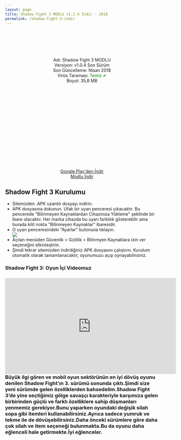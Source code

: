 ```yaml
---
layout: page
title: Shadow Fight 3 MODLU v1.2.4 İndir - 2018
permalink: /shadow-fight-3-indir
---
```

<center>
<script async="" src="//pagead2.googlesyndication.com/pagead/js/adsbygoogle.js"></script>
<!-- 200 90 -->
<ins class="adsbygoogle" data-ad-client="ca-pub-7942429830883405" data-ad-slot="4977168797" style="display: inline-block; height: 90px; width: 200px;"></ins>
<script>
(adsbygoogle = window.adsbygoogle || []).push({});
</script></center>
<center>
Adı: Shadow Fight 3 MODLU<br />
Versiyon: v1.0.4 Son Sürüm<br />
Son Güncelleme: Nisan 2018<br />
Virüs Taraması: <span style="color:green;">Temiz &#10004;</span><br />
Boyut: 35,8 MB<br />
<center>
<script async src="//pagead2.googlesyndication.com/pagead/js/adsbygoogle.js"></script>
<!-- 336 -->
<ins class="adsbygoogle"
     style="display:inline-block;width:336px;height:280px"
     data-ad-client="ca-pub-7942429830883405"
     data-ad-slot="9585734309"></ins>
<script>
(adsbygoogle = window.adsbygoogle || []).push({});
</script>
</center>
<a rel="nofollow" href="https://play.google.com/store/apps/details?id=com.nekki.shadowfight3" target="_blank">Google Play'den İndir</a>
<br><a rel="nofollow" href="http://apkins.aptoide.com/shadow-fight-3.apk?uid=35341227&store=sandro797&ver=8.5.0.1&entry_point=apkfy_new&utm_source=google&utm_medium=organic&utm_campaign=%28organic%29&utm_content=unknown&t_site_version=2&t_user_agent=Mozilla%2F5.0+%28Windows+NT+10.0%3B+Win64%3B+x64%29+AppleWebKit%2F537.36+%28KHTML%2C+like+Gecko%29+Chrome%2F64.0.3282.186+Safari%2F537.36&t_app_url=https%3A%2F%2Fshadowfight3.tr.aptoide.com%2F&t_app_package=com.nekki.shadowfight3" target="_blank">Modlu İndir</a>
     
<script async src="//pagead2.googlesyndication.com/pagead/js/adsbygoogle.js"></script>
<!-- Esneking -->
<ins class="adsbygoogle"
     style="display:block"
     data-ad-client="ca-pub-7942429830883405"
     data-ad-slot="4659442398"
     data-ad-format="auto"></ins>
<script>
(adsbygoogle = window.adsbygoogle || []).push({});
</script>
</center>
<h2>Shadow Fight 3 Kurulumu</h2>
<ul><li>Sitemizden .APK uzantılı dosyayı indirin.</li>
<li>APK dosyasına dokunun. Ufak bir uyarı penceresi çıkacaktır. Bu pencerede "Bilinmeyen Kaynaklardan Cihazınıza Yükleme" şeklinde bir ibare olacaktır. Her marka cihazda bu uyarı farklılık gösterebilir ama burada kilit nokta "Bilinmeyen Kaynaklar" ibaresidir.</li>
<li>O uyarı penceresindeki "Ayarlar" butonuna tıklayın.</li>
     <img src="http://shadowfight3.apkindir.site/shadowfight3.jpg">
<li>Açılan menüden Güvenlik > Gizlilik > Bilinmyen Kaynaklara izin ver seçeneğini etkinleştirin.</li>
<li>Şimdi tekrar sitemizden indirdiğiniz APK dosyasını çalıştırın. Kurulum otomatik olarak tamamlanacaktır, oyunumuzu açıp oynayabilirsiniz.</li></ul>
<script async src="//pagead2.googlesyndication.com/pagead/js/adsbygoogle.js"></script>
<!-- KingBaglanti -->
<ins class="adsbygoogle"
     style="display:block"
     data-ad-client="ca-pub-7942429830883405"
     data-ad-slot="4590880399"
     data-ad-format="link"></ins>
<script>
(adsbygoogle = window.adsbygoogle || []).push({});
</script>
<h3>Shadow Fight 3: Oyun İçi Videomuz<h3/>
<iframe width="560" height="315" src="https://www.youtube-nocookie.com/embed/58goooQpgNk?rel=0&amp;controls=0&amp;showinfo=0" frameborder="0" allow="autoplay; encrypted-media" allowfullscreen></iframe>
<br>
Büyük ilgi gören ve mobil oyun sektörünün en iyi dövüş oyunu denilen Shadow Fight’ın 3. sürümü sonunda çıktı.Şimdi size yeni sürümde gelen özelliklerden bahsedelim.Shadow Fight 3’de yine seçtiğimiz gölge savaşçı karakteriyle karşımıza gelen birbirinden güçlü ve farklı özelliklere sahip düşmanları yenmemiz gerekiyor.Bunu yaparken oyundaki değişik silah sopa gibi itemleri kullanabilirsiniz.Ayrıca sadece yumruk ve tekme ile de dövüşebilirsiniz.Daha önceki sürümlere göre daha çok silah ve item seçeneği bulunmakta.Bu da oyunu daha eğlenceli hale getirmekte.İyi eğlenceler.

